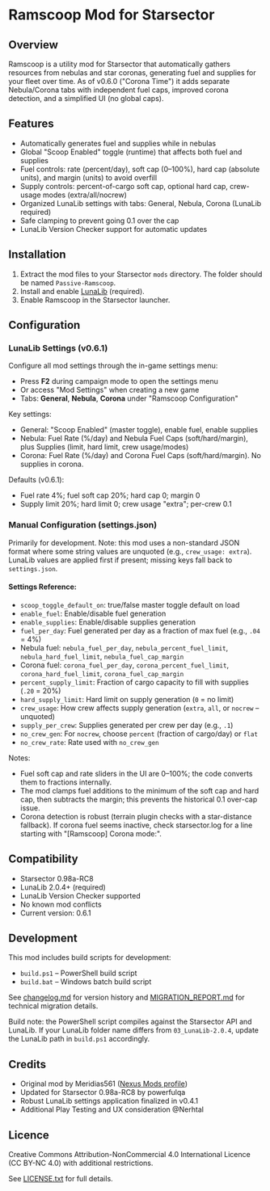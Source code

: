 # Ramscoop Mod for Starsector

## Overview
Ramscoop is a utility mod for Starsector that automatically gathers resources from nebulas and star coronas, generating fuel and supplies for your fleet over time. As of v0.6.0 ("Corona Time") it adds separate Nebula/Corona tabs with independent fuel caps, improved corona detection, and a simplified UI (no global caps).

## Features
- Automatically generates fuel and supplies while in nebulas
- Global "Scoop Enabled" toggle (runtime) that affects both fuel and supplies
- Fuel controls: rate (percent/day), soft cap (0–100%), hard cap (absolute units), and margin (units) to avoid overfill
- Supply controls: percent-of-cargo soft cap, optional hard cap, crew-usage modes (extra/all/nocrew)
- Organized LunaLib settings with tabs: General, Nebula, Corona (LunaLib required)
- Safe clamping to prevent going 0.1 over the cap
- LunaLib Version Checker support for automatic updates

## Installation
1. Extract the mod files to your Starsector `mods` directory. The folder should be named `Passive-Ramscoop`.
2. Install and enable [LunaLib](https://fractalsoftworks.com/forum/index.php?topic=25658) (required).
3. Enable Ramscoop in the Starsector launcher.

## Configuration

### LunaLib Settings (v0.6.1)
Configure all mod settings through the in-game settings menu:
- Press **F2** during campaign mode to open the settings menu
- Or access "Mod Settings" when creating a new game
- Tabs: **General**, **Nebula**, **Corona** under "Ramscoop Configuration"

Key settings:
- General: "Scoop Enabled" (master toggle), enable fuel, enable supplies
- Nebula: Fuel Rate (%/day) and Nebula Fuel Caps (soft/hard/margin), plus Supplies (limit, hard limit, crew usage/modes)
- Corona: Fuel Rate (%/day) and Corona Fuel Caps (soft/hard/margin). No supplies in corona.

Defaults (v0.6.1):
- Fuel rate 4%; fuel soft cap 20%; hard cap 0; margin 0
- Supply limit 20%; hard limit 0; crew usage "extra"; per-crew 0.1

### Manual Configuration (settings.json)
Primarily for development. Note: this mod uses a non-standard JSON format where some string values are unquoted (e.g., `crew_usage: extra`). LunaLib values are applied first if present; missing keys fall back to `settings.json`.

#### Settings Reference:
- `scoop_toggle_default_on`: true/false master toggle default on load
- `enable_fuel`: Enable/disable fuel generation
- `enable_supplies`: Enable/disable supplies generation
- `fuel_per_day`: Fuel generated per day as a fraction of max fuel (e.g., `.04` = 4%)
- Nebula fuel: `nebula_fuel_per_day`, `nebula_percent_fuel_limit`, `nebula_hard_fuel_limit`, `nebula_fuel_cap_margin`
- Corona fuel: `corona_fuel_per_day`, `corona_percent_fuel_limit`, `corona_hard_fuel_limit`, `corona_fuel_cap_margin`
- `percent_supply_limit`: Fraction of cargo capacity to fill with supplies (`.20` = 20%)
- `hard_supply_limit`: Hard limit on supply generation (`0` = no limit)
- `crew_usage`: How crew affects supply generation (`extra`, `all`, or `nocrew` – unquoted)
- `supply_per_crew`: Supplies generated per crew per day (e.g., `.1`)
- `no_crew_gen`: For `nocrew`, choose `percent` (fraction of cargo/day) or `flat`
- `no_crew_rate`: Rate used with `no_crew_gen`

Notes:
- Fuel soft cap and rate sliders in the UI are 0–100%; the code converts them to fractions internally.
- The mod clamps fuel additions to the minimum of the soft cap and hard cap, then subtracts the margin; this prevents the historical 0.1 over-cap issue.
- Corona detection is robust (terrain plugin checks with a star-distance fallback). If corona fuel seems inactive, check starsector.log for a line starting with "[Ramscoop] Corona mode:".

## Compatibility
- Starsector 0.98a-RC8
- LunaLib 2.0.4+ (required)
- LunaLib Version Checker supported
- No known mod conflicts
- Current version: 0.6.1

## Development
This mod includes build scripts for development:
- `build.ps1` – PowerShell build script
- `build.bat` – Windows batch build script

See [changelog.md](changelog.md) for version history and [MIGRATION_REPORT.md](MIGRATION_REPORT.md) for technical migration details.

Build note: the PowerShell script compiles against the Starsector API and LunaLib. If your LunaLib folder name differs from `03_LunaLib-2.0.4`, update the LunaLib path in `build.ps1` accordingly.

## Credits
- Original mod by Meridias561 ([Nexus Mods profile](https://next.nexusmods.com/profile/Meridias561))
- Updated for Starsector 0.98a-RC8 by powerfulqa
- Robust LunaLib settings application finalized in v0.4.1
- Additional Play Testing and UX consideration @Nerhtal

## Licence
Creative Commons Attribution-NonCommercial 4.0 International Licence (CC BY-NC 4.0) with additional restrictions.

See [LICENSE.txt](LICENSE.txt) for full details.
